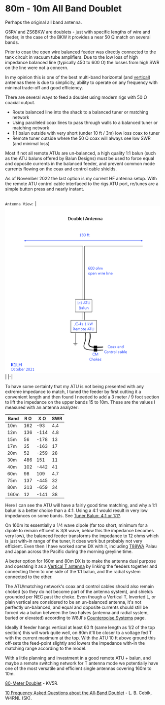 # 80m - 10m All Band Doublet
Perhaps the original all band antenna.

G5RV and ZS6BKW are doublets - just with specific lengths of wire and feeder, in the case of the BKW it provides a near 50 Ω match on several bands.

Prior to coax the open wire balanced feeder was directly connected to the tank circuit in vacuum tube amplifiers. Due to the low loss of high impedance balanced line (typically 450 to 600 Ω) the losses from high SWR on the line were not a concern.

In my opinion this is one of the best multi-band horizontal (and [vertical](../../Vertical/Doublet-4010/)) antennas there is due to simplicity, ability to operate on any frequency with minimal trade-off and good efficiency.

There are several ways to feed a doublet using modern rigs with 50 Ω coaxial output.
- Route balanced line into the shack to a balanced tuner or matching network
- Using paralleled coax lines to pass through walls to a balanced tuner or matching network
- 1:1 balun outside with very short (under 10 ft / 3m) low loss coax to tuner
- Remote tuner outside where the 50 Ω coax will always see low SWR (and minimal loss)

Most if not all remote ATUs are un-balanced, a high quality 1:1 balun (such as the ATU baluns offered by Balun Designs) must be used to force equal and opposite currents in the balanced feeder, and prevent common mode currents flowing on the coax and control cable shields.

As of November 2022 the last option is my current HF antenna setup. With the remote ATU control cable interfaced to the rigs ATU port, re/tunes are a simple button press and nearly instant.

\
`Antenna View:`
| ![Antenna View](Antenna-View.png) |
|-|

To have some certainty that my ATU is not being presented with any extreme impedance to match, I tuned the feeder by first cutting it a convenient length and then found I needed to add a 3 meter / 9 foot section to lift the impedance on the upper bands 15 to 10m. These are the values I measured with an antenna analyzer:

| Band | R Ω | X Ω  | SWR |
| ---- | --- | ---  | --- |
| 10m  | 162 | -93  | 4.4 |
| 12m  | 136 | -114 | 4.8 |
| 15m  | 56  | -178 | 13  |
| 17m  | 35  | -163 | 17  |
| 20m  | 52  | -259 | 28  |
| 30m  | 486 | 151  | 11  |
| 40m  | 102 | -442 | 41  |
| 60m  | 98  | 109  | 4.7 |
| 75m  | 137 | -445 | 32  |
| 80m  | 313 | -659 | 34  |
| 160m | 12  | -141 | 38  |

Here I can see the ATU will have a fairly good time matching, and why a 1:1 balun is a better choice than a 4:1. Using a 4:1 would result in very low impedances on some bands. See [Tuner Balun: 4:1 or 1:1?](http://www.karinya.net/g3txq/tuner_balun/).

On 160m its essentially a 1/4 wave dipole (far too short, minimum for a dipole to remain efficent is 3/8 wave, below this the impedance becomes very low), the balanced feeder transforms the impedance to 12 ohms which is just with-in range of the tuner, it does work but probably not very efficient. Even then I have worked some DX with it, including [T88WA](https://www.qrz.com/db/T88WA/) Palau and Japan across the Pacific during the morning greyline time.

A better option for 160m and 80m DX is to make the antenna dual purpose and operating it as a [Vertical T antenna](../../Vertical/T-Antenna/) by linking the feeders together and connecting them to one side of the 1:1 balun, and the radial system connected to the other.

The ATU/matching network's coax and control cables should also remain choked (so they do not become part of the antenna system), and shields grounded per NEC past the choke. Even though a Vertical T, Inverted L, or plain vertical are considered to be an un-balanced antenna, it's not perfectly un-balanced, and equal and opposite currents should still be forced via a balun between the two halves (antenna and radial system, buried or elevated) according to W8JI's [Counterpoise Systems](https://www.w8ji.com/counterpoise_systems.htm) page.

Ideally if feeder hangs vertical at least 60 ft (same length as 1/2 of the top section) this will work quite well, on 80m it'll be closer to a voltage fed T with the current maximum at the top. With the ATU 10 ft above ground this off-sets the feed-point slightly and lowers the impedance with-in the matching range according to the model.

With a little planning and investment in a good remote ATU + balun, and maybe a remote switching network for T antenna mode we potentially have one of the most versatile and efficient single antennas covering 160m to 10m.

[80-Meter Doublet](https://kv5r.com/ham-radio/2018-projects/80-meter-doublet/) - KV5R.

[10 Frequency Asked Questions about the All-Band Doublet](http://on5au.be/content/a10/wire/abd.html) - L. B. Cebik, W4RNL (SK).
